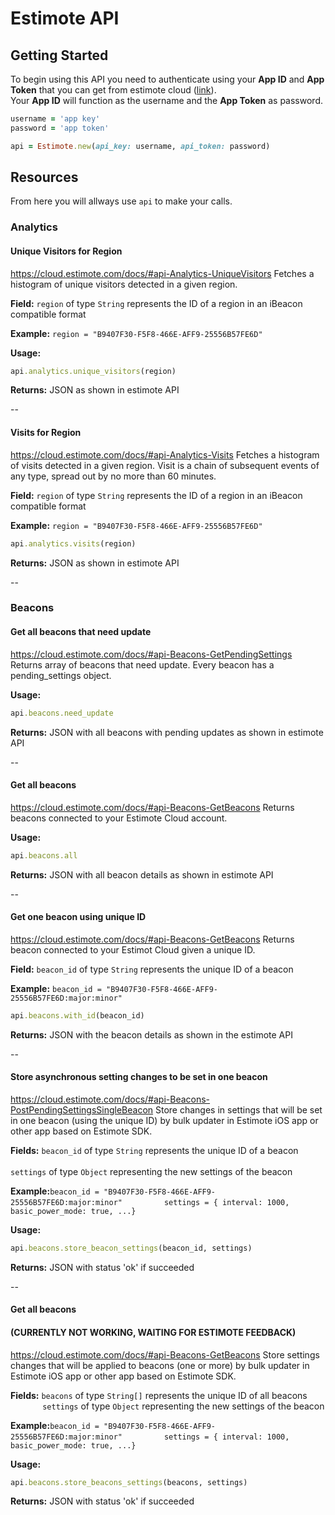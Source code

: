 # Estimote API  
## Getting Started
To begin using this API you need to authenticate using your **App ID** and **App Token** that you can get from estimote cloud ([link](https://cloud.estimote.com/#/apps)).  
Your **App ID** will function as the username and the **App Token** as password.

~~~ruby
username = 'app key'
password = 'app token'

api = Estimote.new(api_key: username, api_token: password)
~~~  

## Resources

From here you will allways use `api` to make your calls.

### Analytics

#### Unique Visitors for Region

<https://cloud.estimote.com/docs/#api-Analytics-UniqueVisitors> Fetches a histogram of unique visitors detected in a given region.

**Field:** `region` of type `String` represents the ID of a region in an iBeacon compatible format

**Example:** `region = "B9407F30-F5F8-466E-AFF9-25556B57FE6D"`

**Usage:** 

~~~ruby
api.analytics.unique_visitors(region)
~~~

**Returns:**  JSON as shown in estimote API  

--

#### Visits for Region

<https://cloud.estimote.com/docs/#api-Analytics-Visits> Fetches a histogram of visits detected in a given region. Visit is a chain of subsequent events of any type, spread out by no more than 60 minutes.

**Field:** `region` of type `String` represents the ID of a region in an iBeacon compatible format

**Example:** `region = "B9407F30-F5F8-466E-AFF9-25556B57FE6D"`

~~~ruby
api.analytics.visits(region)
~~~

**Returns:**  JSON as shown in estimote API

--

### Beacons

#### Get all beacons that need update 
<https://cloud.estimote.com/docs/#api-Beacons-GetPendingSettings> Returns array of beacons that need update. Every beacon has a pending_settings object.

**Usage:**  

~~~ruby
api.beacons.need_update
~~~

**Returns:**  JSON with all beacons with pending updates as shown in estimote API  

--

#### Get all beacons
<https://cloud.estimote.com/docs/#api-Beacons-GetBeacons> Returns beacons connected to your Estimote Cloud account.

**Usage:**  

~~~ruby
api.beacons.all
~~~

**Returns:**  JSON with all beacon details as shown in estimote API  

--

#### Get one beacon using unique ID
<https://cloud.estimote.com/docs/#api-Beacons-GetBeacons> Returns beacon connected to your Estimot Cloud given a unique ID.

**Field:** `beacon_id` of type `String` represents the unique ID of a beacon

**Example:** `beacon_id = "B9407F30-F5F8-466E-AFF9-25556B57FE6D:major:minor"`

~~~ruby
api.beacons.with_id(beacon_id)
~~~

**Returns:**  JSON with the beacon details as shown in the estimote API

--






#### Store asynchronous setting changes to be set in one beacon

<https://cloud.estimote.com/docs/#api-Beacons-PostPendingSettingsSingleBeacon> Store changes in settings that will be set in one beacon (using the unique ID) by bulk updater in Estimote iOS app or other app based on Estimote SDK.

**Fields:** `beacon_id` of type `String` represents the unique ID of a beacon  
&nbsp;&nbsp;&nbsp;&nbsp;&nbsp;&nbsp;&nbsp;&nbsp;&nbsp;&nbsp;&nbsp;&nbsp;  
`settings` of type `Object` representing the new settings of the beacon

**Example:**`beacon_id = "B9407F30-F5F8-466E-AFF9-25556B57FE6D:major:minor"`
&nbsp;&nbsp;&nbsp;&nbsp;&nbsp;&nbsp;&nbsp;&nbsp;&nbsp;&nbsp;&nbsp;&nbsp;&nbsp;&nbsp;&nbsp;
`settings = { interval: 1000, basic_power_mode: true, ...} `

**Usage:**  

~~~ruby
api.beacons.store_beacon_settings(beacon_id, settings)
~~~

**Returns:**  JSON with status 'ok' if succeeded 

--

#### Get all beacons
#### (CURRENTLY NOT WORKING, WAITING FOR ESTIMOTE FEEDBACK)  
<https://cloud.estimote.com/docs/#api-Beacons-GetBeacons> Store settings changes that will be applied to beacons (one or more) by bulk updater in Estimote iOS app or other app based on Estimote SDK.  

**Fields:** `beacons` of type `String[]` represents the unique ID of all beacons  
&nbsp;&nbsp;&nbsp;&nbsp;&nbsp;&nbsp;&nbsp;&nbsp;&nbsp;&nbsp;&nbsp;&nbsp;
`settings` of type `Object` representing the new settings of the beacon

**Example:**`beacon_id = "B9407F30-F5F8-466E-AFF9-25556B57FE6D:major:minor"`
&nbsp;&nbsp;&nbsp;&nbsp;&nbsp;&nbsp;&nbsp;&nbsp;&nbsp;&nbsp;&nbsp;&nbsp;&nbsp;&nbsp;&nbsp;
`settings = { interval: 1000, basic_power_mode: true, ...} `

**Usage:**  

~~~ruby
api.beacons.store_beacons_settings(beacons, settings)
~~~

**Returns:**  JSON with status 'ok' if succeeded  

